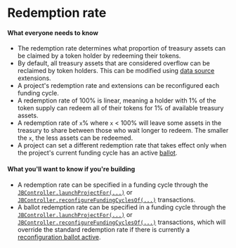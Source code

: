 # Redemption rate

#### What everyone needs to know

* The redemption rate determines what proportion of treasury assets can be claimed by a token holder by redeeming their tokens.
* By default, all treasury assets that are considered overflow can be reclaimed by token holders. This can be modified using [data source](/learn/glossary/data-source.md) extensions.
* A project's redemption rate and extensions can be reconfigured each funding cycle.
* A redemption rate of 100% is linear, meaning a holder with 1% of the token supply can redeem all of their tokens for 1% of available treasury assets.
* A redemption rate of `x`% where `x` < 100% will leave some assets in the treasury to share between those who wait longer to redeem. The smaller the `x`, the less assets can be redeemed.
* A project can set a different redemption rate that takes effect only when the project's current funding cycle has an active [ballot](ballot.md). 

#### What you'll want to know if you're building

* A redemption rate can be specified in a funding cycle through the [`JBController.launchProjectFor(...)`](/api/contracts/or-controllers/jbcontroller/write/launchprojectfor.md) or [`JBController.reconfigureFundingCyclesOf(...)`](/api/contracts/or-controllers/jbcontroller/write/reconfigurefundingcyclesof.md) transactions.
* A ballot redemption rate can be specified in a funding cycle through the [`JBController.launchProjectFor(...)`](/api/contracts/or-controllers/jbcontroller/write/launchprojectfor.md) or [`JBController.reconfigureFundingCyclesOf(...)`](/api/contracts/or-controllers/jbcontroller/write/reconfigurefundingcyclesof.md) transactions, which will override the standard redemption rate if there is currently a [reconfiguration ballot active](/learn/glossary/ballot.md).
